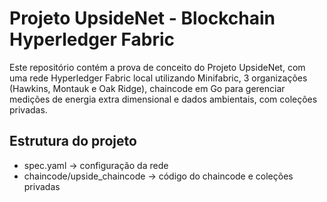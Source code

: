 # Projeto UpsideNet - Blockchain Hyperledger Fabric

Este repositório contém a prova de conceito do Projeto UpsideNet, com uma rede Hyperledger Fabric local utilizando Minifabric, 3 organizações (Hawkins, Montauk e Oak Ridge), chaincode em Go para gerenciar medições de energia extra dimensional e dados ambientais, com coleções privadas.

## Estrutura do projeto

- spec.yaml → configuração da rede
- chaincode/upside_chaincode → código do chaincode e coleções privadas